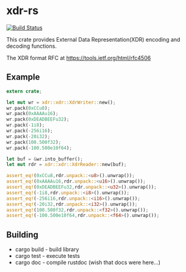 xdr-rs
======

[![Build Status](https://travis-ci.org/savant2212/xdr-rs.svg?branch=master)](https://travis-ci.org/savant2212/xdr-rs)

This crate provides External Data Representation(XDR) encoding and decoding functions.

The XDR format RFC at https://tools.ietf.org/html/rfc4506

Example
-------

```rust
extern crate;

let mut wr = xdr::xdr::XdrWriter::new();
wr.pack(0xCCu8);
wr.pack(0xAAAAu16);
wr.pack(0xDEADBEEFu32);
wr.pack(-1i8);
wr.pack(-256i16);
wr.pack(-20i32);
wr.pack(100.500f32);
wr.pack(-100.500e10f64);

let buf = &wr.into_buffer();
let mut rdr = xdr::xdr::XdrReader::new(buf);

assert_eq!(0xCCu8,rdr.unpack::<u8>().unwrap());
assert_eq!(0xAAAAu16,rdr.unpack::<u16>().unwrap());
assert_eq!(0xDEADBEEFu32,rdr.unpack::<u32>().unwrap());
assert_eq!(-1i8,rdr.unpack::<i8>().unwrap());
assert_eq!(-256i16,rdr.unpack::<i16>().unwrap());
assert_eq!(-20i32,rdr.unpack::<i32>().unwrap());
assert_eq!(100.500f32,rdr.unpack::<f32>().unwrap());
assert_eq!(-100.500e10f64,rdr.unpack::<f64>().unwrap());
```

Building
--------

- cargo build - build library
- cargo test - execute tests
- cargo doc - compile rustdoc (wish that docs were here...)
